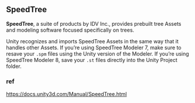 ## SpeedTree
**SpeedTree**, a suite of products by IDV Inc., provides prebuilt tree Assets and modeling software focused specifically on trees.


Unity recognizes and imports SpeedTree Assets in the same way that it handles other Assets. If you’re using SpeedTree Modeler 7, make sure to resave your `.spm` files using the Unity version of the Modeler. If you’re using SpeedTree Modeler 8, save your `.st` files directly into the Unity Project folder.


### ref 
https://docs.unity3d.com/Manual/SpeedTree.html


